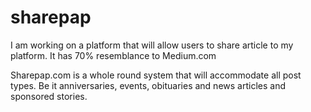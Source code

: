 # sharepap
I am working on a platform that will allow users to share article to my platform. It has 70% resemblance to Medium.com

Sharepap.com is a whole round system that will accommodate all post types. Be it anniversaries, events, obituaries and news articles and sponsored stories. 
